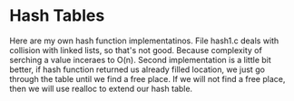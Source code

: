 # Hash Tables
Here are my own hash function implementatinos. File hash1.c deals with collision with linked lists, so that's not good. Because complexity of serching a value inceraes to O(n). Second implementation is a little bit better, if hash function returned us already filled location, we just go through the table until we find a free place. If we will not find a free place, then we will use realloc to extend our hash table.
